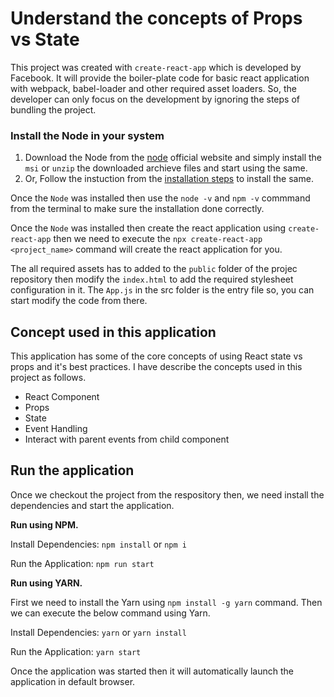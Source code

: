 # Understand the concepts of Props vs State
This project was created with `create-react-app` which is developed by Facebook. It will provide the boiler-plate code for basic react application with webpack, babel-loader and other required asset loaders. So, the developer can only focus on the development by ignoring the steps of bundling the project.

### Install the Node in your system
1. Download the Node from the [node](https://nodejs.org/en/download) official website and simply install the `msi` or `unzip` the downloaded archieve files and start using the same.
2. Or, Follow the instuction from the [installation steps](https://radixweb.com/blog/installing-npm-and-nodejs-on-windows-and-mac) to install the same.

Once the `Node` was installed then use the `node -v` and `npm -v` commmand from the terminal to make sure the installation done correctly.

Once the `Node` was installed then create the react application using `create-react-app` then we need to execute the `npx create-react-app <project_name>` command will create the react application for you.

The all required assets has to added to the `public` folder of the projec repository then modify the `index.html` to add the required stylesheet configuration in it. The `App.js` in the src folder is the entry file so, you can start modify the code from there.

## Concept used in this application
This application has some of the core concepts of using React state vs props and it's best practices. I have describe the concepts used in this project as follows.
* React Component
* Props
* State
* Event Handling
* Interact with parent events from child component

## Run the application
Once we checkout the project from the respository then, we need install the dependencies and start the application.

<strong>Run using NPM.</strong>

Install Dependencies: `npm install` or `npm i`

Run the Application: `npm run start`

<strong>Run using YARN.</strong>

First we need to install the Yarn using `npm install -g yarn` command. Then we can execute the below command using Yarn.

Install Dependencies: `yarn` or `yarn install`

Run the Application: `yarn start`

Once the application was started then it will automatically launch the application in default browser.
